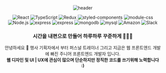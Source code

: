<div align="center">

<br/>

![header](https://capsule-render.vercel.app/api?color=gradient&text=Make_time_on_my_side⏱&fontColor=ffffff&fontSize=60&animation=fadeIn&height=250)
 
![React](https://img.shields.io/badge/React-61DAEB?style=flat-square&logo=React&logoColor=white)
![TypeScript](https://img.shields.io/badge/TypeScript-3178C6?style=flat-square&logo=TypeScript&logoColor=white)
![Redux](https://img.shields.io/badge/Redux-764ABC?style=flat-square&logo=Redux&logoColor=white)
![styled-components](https://img.shields.io/badge/Styled_components-DB7093?style=flat-square&logo=Styled-components&logoColor=white)
![module-css](https://img.shields.io/badge/module--css-1572B6?style=flat-square&logo=css-Wizardry&logoColor=white)
</br>
![Node.js](https://img.shields.io/badge/Node.js-339933?style=flat-square&logo=Node.js&logoColor=white)
![express](https://img.shields.io/badge/express-000000?style=flat-square&logo=Express&logoColor=white)
![express](https://img.shields.io/badge/JWT-000000?style=flat-square&logo=JSON-Web-Tokens&logoColor=white)
![mongodb](https://img.shields.io/badge/mongodb-47A248?style=flat-square&logo=mongodb&logoColor=white)
![mysql](https://img.shields.io/badge/MySQL-4479A1?style=flat-square&logo=mysql&logoColor=white)
![Amazon](https://img.shields.io/badge/AmazonAWS-FF9900?style=flat-square&logo=amazon-AWS&logoColor=black)
![Slack](https://img.shields.io/badge/Slack-4A154B?style=flat-square&logo=Slack&logoColor=white)


### 시간을 내편으로 만들어 하루하루 꾸준하게 🧑🏻‍💻                                                                   

안녕하세요 🙏  행사 기획자에서 부터 퍼스널 트레이너 그리고 지금은 웹 프론트엔드 개발에 빠진 주니어 프론트엔드 개발자 입니다.</br> <strong>웹 디자인 및 UI | UX에 관심이 많으며 단순하지만 정직한 코드를 쓰기위해 노력합니다 :)</strong>

</div>
